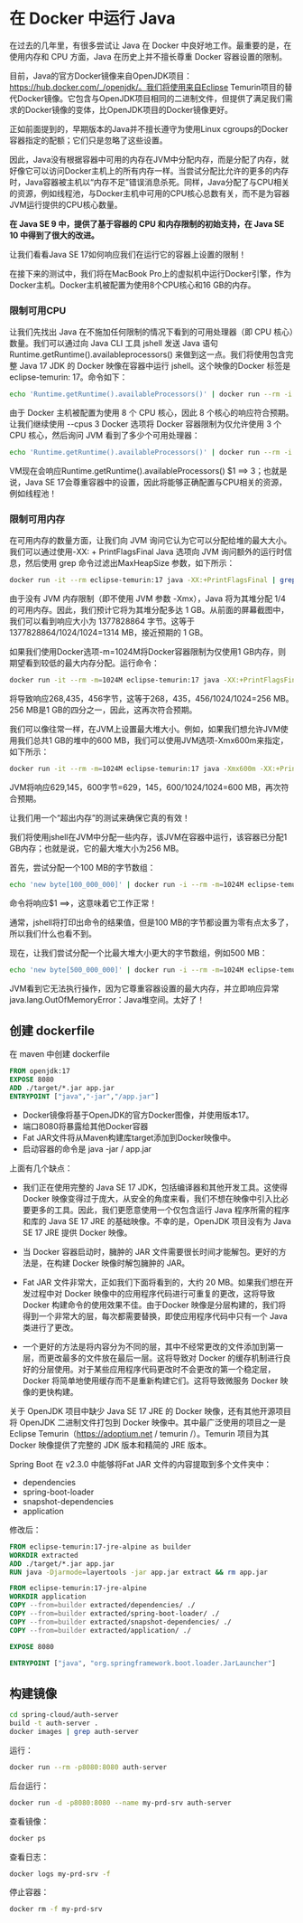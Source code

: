 # 在 Docker 中运行 Java

在过去的几年里，有很多尝试让 Java 在 Docker 中良好地工作。最重要的是，在使用内存和 CPU 方面，Java 在历史上并不擅长尊重 Docker 容器设置的限制。

目前，Java的官方Docker镜像来自OpenJDK项目：https://hub.docker.com/_/openjdk/。我们将使用来自Eclipse Temurin项目的替代Docker镜像。它包含与OpenJDK项目相同的二进制文件，但提供了满足我们需求的Docker镜像的变体，比OpenJDK项目的Docker镜像更好。

正如前面提到的，早期版本的Java并不擅长遵守为使用Linux cgroups的Docker容器指定的配额；它们只是忽略了这些设置。

因此，Java没有根据容器中可用的内存在JVM中分配内存，而是分配了内存，就好像它可以访问Docker主机上的所有内存一样。当尝试分配比允许的更多的内存时，Java容器被主机以“内存不足”错误消息杀死。同样，Java分配了与CPU相关的资源，例如线程池，与Docker主机中可用的CPU核心总数有关，而不是为容器JVM运行提供的CPU核心数量。

**在 Java SE 9 中，提供了基于容器的 CPU 和内存限制的初始支持，在 Java SE 10 中得到了很大的改进。**

让我们看看Java SE 17如何响应我们在运行它的容器上设置的限制！

在接下来的测试中，我们将在MacBook Pro上的虚拟机中运行Docker引擎，作为Docker主机。Docker主机被配置为使用8个CPU核心和16 GB的内存。

### 限制可用CPU

让我们先找出 Java 在不施加任何限制的情况下看到的可用处理器（即 CPU 核心）数量。我们可以通过向 Java CLI 工具 jshell 发送 Java 语句 Runtime.getRuntime().availableprocessors() 来做到这一点。我们将使用包含完整 Java 17 JDK 的 Docker 映像在容器中运行 jshell。这个映像的Docker 标签是 eclipse-temurin: 17。命令如下：

```bash
echo 'Runtime.getRuntime().availableProcessors()' | docker run --rm -i eclipse-temurin:17jshell -q
```

由于 Docker 主机被配置为使用 8 个 CPU 核心，因此 8 个核心的响应符合预期。让我们继续使用 --cpus 3 Docker 选项将 Docker 容器限制为仅允许使用 3 个 CPU 核心，然后询问 JVM 看到了多少个可用处理器：

```bash
echo 'Runtime.getRuntime().availableProcessors()' | docker run --rm -i --cpus=3 eclipse-temurin:17 jshell -q
```

VM现在会响应Runtime.getRuntime().availableProcessors() $1 ==> 3；也就是说，Java SE 17会尊重容器中的设置，因此将能够正确配置与CPU相关的资源，例如线程池！

### 限制可用内存

在可用内存的数量方面，让我们向 JVM 询问它认为它可以分配给堆的最大大小。我们可以通过使用-XX: + PrintFlagsFinal Java 选项向 JVM 询问额外的运行时信息，然后使用 grep 命令过滤出MaxHeapSize 参数，如下所示：

```bash
docker run -it --rm eclipse-temurin:17 java -XX:+PrintFlagsFinal | grep "size_t MaxHeapSize"
```

由于没有 JVM 内存限制（即不使用 JVM 参数 -Xmx），Java 将为其堆分配 1/4 的可用内存。因此，我们预计它将为其堆分配多达 1 GB。从前面的屏幕截图中，我们可以看到响应大小为 1377828864 字节。这等于 1377828864/1024/1024=1314 MB，接近预期的 1 GB。

如果我们使用Docker选项-m=1024M将Docker容器限制为仅使用1 GB内存，则期望看到较低的最大内存分配。运行命令：

```bash
docker run -it --rm -m=1024M eclipse-temurin:17 java -XX:+PrintFlagsFinal | grep "size_t MaxHeapSize"
```

将导致响应268,435，456字节，这等于268，435，456/1024/1024=256 MB。256 MB是1 GB的四分之一，因此，这再次符合预期。

我们可以像往常一样，在JVM上设置最大堆大小。例如，如果我们想允许JVM使用我们总共1 GB的堆中的600 MB，我们可以使用JVM选项-Xmx600m来指定，如下所示：

```bash
docker run -it --rm -m=1024M eclipse-temurin:17 java -Xmx600m -XX:+PrintFlagsFinal -version | grep "size_t MaxHeapSize"
```

JVM将响应629,145，600字节=629，145，600/1024/1024=600 MB，再次符合预期。

让我们用一个“超出内存”的测试来确保它真的有效！

我们将使用jshell在JVM中分配一些内存，该JVM在容器中运行，该容器已分配1 GB内存；也就是说，它的最大堆大小为256 MB。

首先，尝试分配一个100 MB的字节数组：

```bash
echo 'new byte[100_000_000]' | docker run -i --rm -m=1024M eclipse-temurin:17 jshell -q
```

命令将响应$1 ==>，这意味着它工作正常！

通常，jshell将打印出命令的结果值，但是100 MB的字节都设置为零有点太多了，所以我们什么也看不到。

现在，让我们尝试分配一个比最大堆大小更大的字节数组，例如500 MB：

```bash
echo 'new byte[500_000_000]' | docker run -i --rm -m=1024M eclipse-temurin:17 jshell -q
```

JVM看到它无法执行操作，因为它尊重容器设置的最大内存，并立即响应异常java.lang.OutOfMemoryError：Java堆空间。太好了！

## 创建 dockerfile

在 maven 中创建 dockerfile

```dockerfile
FROM openjdk:17
EXPOSE 8080
ADD ./target/*.jar app.jar
ENTRYPOINT ["java","-jar","/app.jar"]
```

- Docker镜像将基于OpenJDK的官方Docker图像，并使用版本17。
- 端口8080将暴露给其他Docker容器
- Fat JAR文件将从Maven构建库target添加到Docker映像中。
- 启动容器的命令是 java -jar / app.jar

上面有几个缺点：

- 我们正在使用完整的 Java SE 17 JDK，包括编译器和其他开发工具。这使得 Docker 映像变得过于庞大，从安全的角度来看，我们不想在映像中引入比必要更多的工具。因此，我们更愿意使用一个仅包含运行 Java 程序所需的程序和库的 Java SE 17 JRE 的基础映像。不幸的是，OpenJDK 项目没有为 Java SE 17 JRE 提供 Docker 映像。

- 当 Docker 容器启动时，臃肿的 JAR 文件需要很长时间才能解包。更好的方法是，在构建 Docker 映像时解包臃肿的 JAR。
- Fat JAR 文件非常大，正如我们下面将看到的，大约 20 MB。如果我们想在开发过程中对 Docker 映像中的应用程序代码进行可重复的更改，这将导致 Docker 构建命令的使用效果不佳。由于Docker 映像是分层构建的，我们将得到一个非常大的层，每次都需要替换，即使应用程序代码中只有一个 Java 类进行了更改。
-  一个更好的方法是将内容分为不同的层，其中不经常更改的文件添加到第一层，而更改最多的文件放在最后一层。这将导致对 Docker 的缓存机制进行良好的分层使用。对于某些应用程序代码更改时不会更改的第一个稳定层，Docker 将简单地使用缓存而不是重新构建它们。这将导致微服务 Docker 映像的更快构建。

关于 OpenJDK 项目中缺少 Java SE 17 JRE 的 Docker 映像，还有其他开源项目将 OpenJDK 二进制文件打包到 Docker 映像中。其中最广泛使用的项目之一是 Eclipse Temurin（https://adoptium.net / temurin /）。Temurin 项目为其 Docker 映像提供了完整的 JDK 版本和精简的 JRE 版本。

Spring Boot 在 v2.3.0 中能够将Fat JAR 文件的内容提取到多个文件夹中：

- dependencies
- spring-boot-loader
- snapshot-dependencies
- application

修改后：

```dockerfile
FROM eclipse-temurin:17-jre-alpine as builder
WORKDIR extracted
ADD ./target/*.jar app.jar
RUN java -Djarmode=layertools -jar app.jar extract && rm app.jar

FROM eclipse-temurin:17-jre-alpine
WORKDIR application
COPY --from=builder extracted/dependencies/ ./
COPY --from=builder extracted/spring-boot-loader/ ./
COPY --from=builder extracted/snapshot-dependencies/ ./
COPY --from=builder extracted/application/ ./

EXPOSE 8080

ENTRYPOINT ["java", "org.springframework.boot.loader.JarLauncher"]
```

## 构建镜像

```bash
cd spring-cloud/auth-server
build -t auth-server .
docker images | grep auth-server
```

运行：

```bash
docker run --rm -p8080:8080 auth-server
```

后台运行：

```bash
docker run -d -p8080:8080 --name my-prd-srv auth-server
```

查看镜像：

```bash
docker ps
```

查看日志：

```bash
docker logs my-prd-srv -f
```

停止容器：

```bash
docker rm -f my-prd-srv
```

